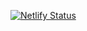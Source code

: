[![Netlify Status](https://api.netlify.com/api/v1/badges/b8aa7275-c4ce-4792-aa78-1b22a8fbaa64/deploy-status)](https://app.netlify.com/sites/tutor-church-15580/deploys)
